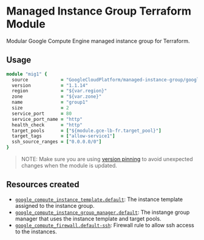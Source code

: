 # Managed Instance Group Terraform Module

Modular Google Compute Engine managed instance group for Terraform.

## Usage

```ruby
module "mig1" {
  source            = "GoogleCloudPlatform/managed-instance-group/google"
  version           = "1.1.14"
  region            = "${var.region}"
  zone              = "${var.zone}"
  name              = "group1"
  size              = 2
  service_port      = 80
  service_port_name = "http"
  health_check      = "http"
  target_pools      = ["${module.gce-lb-fr.target_pool}"]
  target_tags       = ["allow-service1"]
  ssh_source_ranges = ["0.0.0.0/0"]
}
```

> NOTE: Make sure you are using [version pinning](https://www.terraform.io/docs/modules/usage.html#module-versions) to avoid unexpected changes when the module is updated.

## Resources created

- [`google_compute_instance_template.default`](https://www.terraform.io/docs/providers/google/r/compute_instance_template.html): The instance template assigned to the instance group.
- [`google_compute_instance_group_manager.default`](https://www.terraform.io/docs/providers/google/r/compute_instance_group_manager.html): The instange group manager that uses the instance template and target pools. 
- [`google_compute_firewall.default-ssh`](https://www.terraform.io/docs/providers/google/r/compute_firewall.html): Firewall rule to allow ssh access to the instances.
